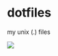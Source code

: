 # dotfiles
my unix (.) files


<img src="https://images-ext-1.discordapp.net/external/ImAmfQGkYitp67_xoltY-TLHBjMq8dqlSgpfs1a08QQ/%3Fwidth%3D888%26height%3D468/https/media.discordapp.net/attachments/834206699501780996/871471464732299304/unknown.png">
